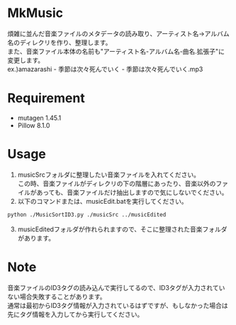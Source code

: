﻿# MkMusic
煩雑に並んだ音楽ファイルのメタデータの読み取り、アーティスト名→アルバム名のディレクリを作り、整理します。<br>
また、音楽ファイル本体の名前も"アーティスト名-アルバム名-曲名.拡張子"に変更します。<br>
ex.)amazarashi - 季節は次々死んでいく - 季節は次々死んでいく.mp3

# Requirement

* mutagen 1.45.1
* Pillow 8.1.0

# Usage

1. musicSrcフォルダに整理したい音楽ファイルを入れてください。<br>
   この時、音楽ファイルがディレクリの下の階層にあったり、音楽以外のファイルがあっても、音楽ファイルだけ抽出しますので気にしないでください。
2. 以下のコマンドまたは、musicEdit.batを実行してください。

```bash
python ./MusicSortID3.py ./musicSrc ../musicEdited
```

3. musicEditedフォルダが作れられますので、そこに整理された音楽フォルダがあります。

# Note

音楽ファイルのID3タグの読み込んで実行してるので、ID3タグが入力されていない場合失敗することがあります。<br>
通常は最初からID3タグ情報が入力されているはずですが、もしなかった場合は先にタグ情報を入力してから実行してください。
